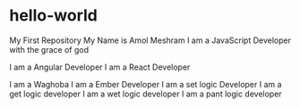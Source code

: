 # hello-world
My First Repository
My Name is Amol Meshram
I am a JavaScript Developer with the grace of god

I am a Angular Developer
I am a React Developer

I am a Waghoba
I am a Ember Developer
I am a set logic Developer
I am a get logic developer
I am a wet logic developer
I am a pant logic developer